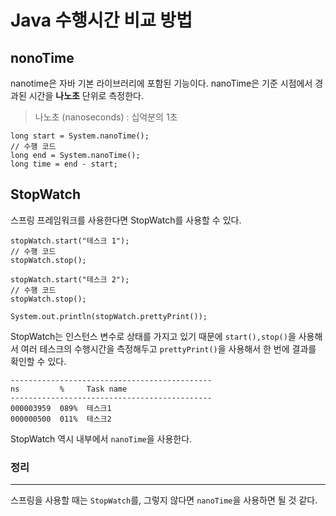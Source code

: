 # Java 수행시간 비교 방법

## nonoTime

nanotime은 자바 기본 라이브러리에 포함된 기능이다. nanoTime은 기준 시점에서 경과된 시간을 **나노초** 단위로 측정한다. 

> 나노초 (nanoseconds) : 십억분의 1초

```
long start = System.nanoTime();
// 수행 코드
long end = System.nanoTime();
long time = end - start;
```

## StopWatch

스프링 프레임워크를 사용한다면 StopWatch를 사용할 수 있다. 

```
stopWatch.start("테스크 1");
// 수행 코드
stopWatch.stop();

stopWatch.start("테스크 2");
// 수행 코드
stopWatch.stop();

System.out.println(stopWatch.prettyPrint());
```

StopWatch는 인스턴스 변수로 상태를 가지고 있기 때문에 `start(),stop()`을 사용해서 여러 테스크의 수행시간을 측정해두고 `prettyPrint()`을 사용해서 한 번에 결과를 확인할 수 있다. 

```
---------------------------------------------
ns         %     Task name
---------------------------------------------
000003959  089%  테스크1
000000500  011%  테스크2
```

StopWatch 역시 내부에서 `nanoTime`을 사용한다.

### 정리
---
스프링을 사용할 때는 `StopWatch`를, 그렇지 않다면 `nanoTime`을 사용하면 될 것 같다.
